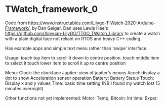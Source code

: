 # TWatch_framework_0

Code from https://www.instructables.com/Lilygo-T-Watch-2020-Arduino-Framework/, by Dan Geiger. Dan uses Lewis Hee's https://github.com/Xinyuan-LilyGO/TTGO_TWatch_Library to create a watch with a plain digital face not reliant on RTOS and heavy C++ coding.

Has example apps and simple text menu rather than 'swipe' interface.

Usage:
  touch top item to scroll it down to centre position. 
  touch middle item to select it
  touch lower item to scroll it up to centre position

Menu:
  Clock:  the clockface
  Jupiter:  view of jupiter's moons
  Accel:  display a dot to show Acceleration sensor operation
  Battery:  Battery Status
  Touch:  Display x and y values
  Time: basic time setting (NB I found my watch lost 15 minutes overnight)

Other functions not yet implemented:
  Motor:
  Temp;
  Bitcoin:
  Int time:
  Exper:



